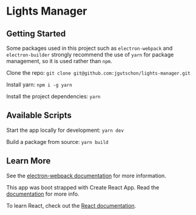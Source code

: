 # Lights Manager

## Getting Started

Some packages used in this project such as `electron-webpack` and `electron-builder` strongly recommend the use of `yarn` for package management, so it is used rather than `npm`.

Clone the repo:
`git clone git@github.com:jgutschon/lights-manager.git`

Install yarn:
`npm i -g yarn`

Install the project dependencies:
`yarn`

## Available Scripts

Start the app locally for development:
`yarn dev`

Build a package from source:
`yarn build`

## Learn More

See the [electron-webpack documentation](https://webpack.electron.build/) for more information.

This app was boot strapped with Create React App. Read the [documentation](https://facebook.github.io/create-react-app/docs/getting-started) for more info.

To learn React, check out the [React documentation](https://reactjs.org/).
